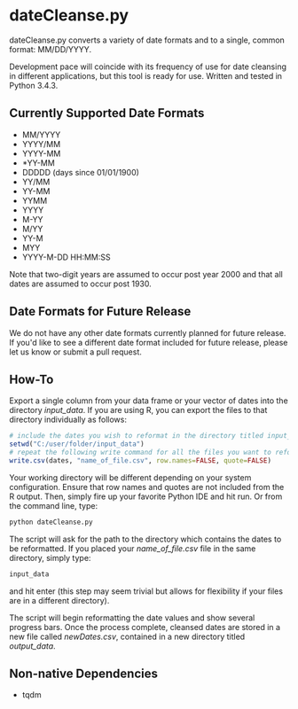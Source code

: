# dateCleanse.py

dateCleanse.py converts a variety of date formats and to a single, common format: MM/DD/YYYY.

Development pace will coincide with its frequency of use for date cleansing in 
different applications, but this tool is ready for use. Written and tested in Python 3.4.3. 

## Currently Supported Date Formats

- MM/YYYY
- YYYY/MM
- YYYY-MM
- *YY-MM
- DDDDD (days since 01/01/1900)
- YY/MM
- YY-MM
- YYMM
- YYYY
- M-YY
- M/YY
- YY-M
- MYY
- YYYY-M-DD HH:MM:SS
    
Note that two-digit years are assumed to occur post year 2000 and that all dates are assumed to occur post 1930.  

## Date Formats for Future Release

We do not have any other date formats currently planned for future release. If you'd like to see a different date 
format included for future release, please let us know or submit a pull request. 

## How-To

Export a single column from your data frame or your vector of dates into the directory *input_data*. If you 
are using R, you can export the files to that directory individually as follows:

```r
# include the dates you wish to reformat in the directory titled input_data
setwd("C:/user/folder/input_data")
# repeat the following write command for all the files you want to reformat
write.csv(dates, "name_of_file.csv", row.names=FALSE, quote=FALSE)
```

Your working directory will be different depending on your system configuration. Ensure that row names and quotes are 
not included from the R output. Then, simply fire up your favorite Python IDE and hit run. 
Or from the command line, type:

```python
python dateCleanse.py
```

The script will ask for the path to the directory which contains the dates to be reformatted. If you placed 
your *name_of_file.csv* file in the same directory, simply type:

```python
input_data
```
and hit enter (this step may seem trivial but allows for flexibility if your files are in a different directory).

The script will begin reformatting the date values and show several progress bars. Once the process complete, 
cleansed dates are stored in a new file called *newDates.csv*, contained in a new directory titled *output_data*. 

## Non-native Dependencies

- tqdm
    